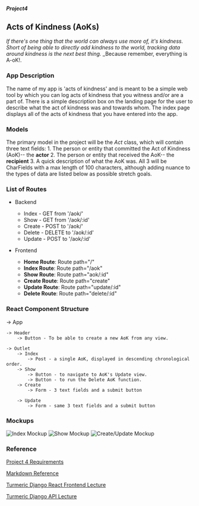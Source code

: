 ##### Project4
## Acts of Kindness (AoKs)

_If there's one thing that the world can always use more of, it's kindness._
_Short of being able to directly add kindness to the world, tracking data around kindness is the next best thing._
_Because remember, everything is A-oK!.


### App Description
  The name of my app is 'acts of kindness' and is meant to be a simple web tool by which you can log acts of kindness that you witness and/or are a part of.
  There is a simple description box on the landing page for the user to describe what the act of kindness was and towards whom.
  The index page displays all of the acts of kindness that you have entered into the app.

### Models
  The primary model in the project will be the _Act_ class, which will contain three text fields:
    1. The person or entity that committed the Act of Kindness (AoK)-- the **actor**
    2. The person or entity that received the AoK-- the **recipient**
    3. A quick description of what the AoK was.
  All 3 will be CharFields with a max length of 100 characters, although adding nuance to the types of data are listed below as possible stretch goals.

### List of Routes
  * Backend
    *   Index - GET from '/aok/'
    *   Show - GET from '/aok/:id'
    *   Create - POST to '/aok/'
    *   Delete - DELETE to '/aok/:id'
    *   Update - POST to '/aok/:id'
 
  * Frontend
    *   **Home Route**: Route path="/"
    *   **Index Route**: Route path="/aok"
    *   **Show Route**: Route path="aok/:id"
    *   **Create Route**: Route path="create"
    *   **Update Route**: Route path="update/:id"
    *   **Delete Route**: Route path="delete/:id"
        
### React Component Structure

-> App

 	-> Header
		-> Button - To be able to create a new AoK from any view.
	
	-> Outlet
		-> Index
			-> Post - a single AoK, displayed in descending chronological order.
		-> Show 
			-> Button - to navigate to AoK's Update view.
			-> Button - to run the Delete AoK function.
		-> Create
			-> Form - 3 text fields and a submit button
	
		-> Update
			-> Form - same 3 text fields and a submit button


### Mockups

![Index Mockup](https://i.imgur.com/MJB3LNp.png)
![Show Mockup](https://i.imgur.com/teGcqxp.png)
![Create/Update Mockup](https://i.imgur.com/TIZSBBE.png)

### Reference
[Project 4 Requirements](https://turmeric.seircohort.com/unit-projects/unit-four-project-requirements/)

[Markdown Reference](https://www.seevividly.com/images/Markdown_Reference.png)

[Turmeric Django React Frontend Lecture](https://turmeric.seircohort.com/second-language/week-22/day-2/lecture-materials/react)

[Turmeric Django API Lecture](https://turmeric.seircohort.com/second-language/week-22/day-1/lecture-materials/djangoapi)
